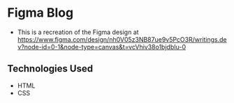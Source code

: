 # Figma Blog 
- This is a recreation of the Figma design at https://www.figma.com/design/nh0V05z3NB87ue9v5PcO3R/writings.dev?node-id=0-1&node-type=canvas&t=vcVhiv38o1bjdbIu-0

## Technologies Used
- HTML
- CSS
